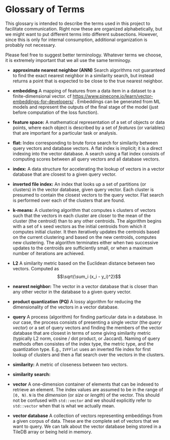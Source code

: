 # Glossary of Terms

This glossary is intended to describe the terms used in this project to facilitate communication.  Right now these are organized alphabetically, but we might want to put different terms into different subsections.  However, since this is only for internal consumption, additional organization is probably not necessary.

Please feel free to suggest better terminology.  Whatever terms we choose, it is extremely important that we all use the same terminogy.

* **approximate nearest neighbor (ANN)** Search algorithms not guaranteed to find the exact nearest neighbor in a similarity search, but instead returns a point that is expected to be close to the true nearest neighbor.

* **embedding** A mapping of features from a data item in a dataset to a finite-dimensional vector.  cf https://www.pinecone.io/learn/vector-embeddings-for-developers/ .  Embeddings can be generated from ML models and represent the outputs of the final stage of the model (just before computation of the loss function).

* **feature space:** A mathematical representation of a set of objects or data points, where each object is described by a set of *features* (or variables) that are important for a particular task or analysis.

* **flat:** Index corresponding to brute force search for similarity between query vectors and database vectors. A flat index is implicit; it is a direct indexing into the vector database. A search using a flat index consists of computing scores between all query vectors and all database vectors. 
 
* **index:** A data structure for accelerating the lookup of vectors in a vector database that are closest to a given query vector.

* **inverted file index:** An index that looks up a set of partitions (or clusters) in the vector database, given query vector.  Each cluster is presumed to contain the closest vectors to the query vector.  Flat search is performed over each of the clusters that are found.   

* **k-means:**  A clustering algorithm that computes `k` clusters of vectors such that the vectors in each cluster are closer to the mean of the cluster (the centroid) than to any other centroids.  The algorithm begins with a set of `k` seed vectors as the initial centroids from which it computes initial cluster.  It then iteratively updates the centroids based on the current clustering and based on the new centroids, computes new clustering.  The algorithm terminates either when two successive updates to the centroids are sufficiently small, or when a maximum number of iterations are achieved.

* **L2** A similarity metric based on the Euclidean distance between two vectors.  Computed as $$\sqrt{\sum_i (x_i - y_i)^2}$$ 

* **nearest neighbor:**  The vector in a vector database that is closer than any other vector in the database to a given query vector. 

* **product quantization (PQ)** A lossy algorithm for reducing the dimensionality of the vectors in a vector database.

* **query** A process (algorithm) for finding particular data in a database.  In our case, the process consists of presenting a single vector (the *query vector*) or a set of query vectors and finding the members of the vector database that are closest in terms of some giving similarity metric (typically L2 norm, cosine / dot product, or Jaccard).  Naming of query methods often consistes of the index type, the metric type, and the quantization type.  E.g., `IVFFlat` uses an inverted file index for first lookup of clusters and then a flat search over the vectors in the clusters.

* **similarity:** A metric of closeness between two vectors.

* **similarity search:**

* **vector** A one-dimension container of elements that can be indexed to retrieve an element.  The index values are assumed to be in the range of `[0, N)`.  `N` is the *dimension* (or *size* or *length*) of the vector.  This should not be confused with `std::vector` and we should explicitly refer to `std::vector` when that is what we actually mean.

* **vector database** A collection of vectors representing embeddings from a given corpus of data.  These are the complete set of vectors that we want to query.  We can talk about the vector database being stored in a TileDB array or being held in memory.  